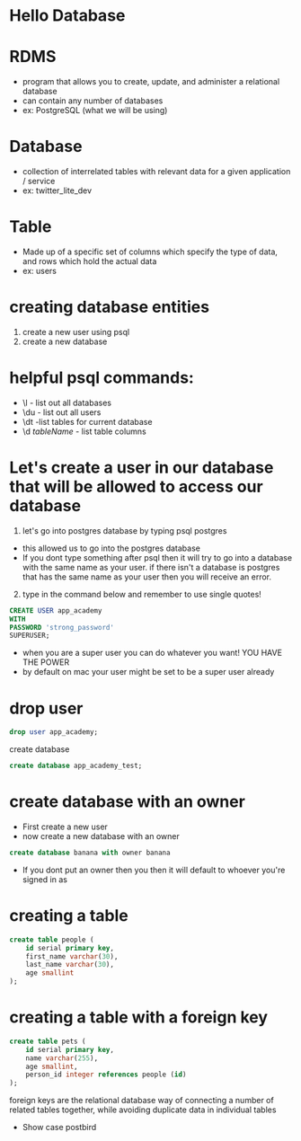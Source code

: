# Hello Database

# RDMS

- program that allows you to create, update, and administer a relational database
- can contain any number of databases
- ex: PostgreSQL (what we will be using)

# Database

- collection of interrelated tables with relevant data for a given application / service
- ex: twitter_lite_dev

# Table

- Made up of a specific set of columns which specify the type of data, and rows which hold the actual data
- ex: users


# creating database entities

1. create a new user using psql
2. create a new database

# helpful psql commands:

- \l - list out all databases
- \du - list out all users
- \dt -list tables for current database
- \d *tableName -* list table columns

# Let's create a user in our database that will be allowed to access our database 
1. let's go into postgres database by typing psql postgres
  * this allowed us to go into the postgres database
  * If you dont type something after psql then it will try to go into a database with the same name as your user. if there isn't a database is postgres that has the same name as your user then you will receive an error.
2. type in the command below and remember to use  single quotes!

```sql
CREATE USER app_academy
WITH
PASSWORD 'strong_password'
SUPERUSER;

```
* when you are a super user you can do whatever you want! YOU HAVE THE POWER
* by default on mac your user might be set to be a super user already

# drop user

```sql
drop user app_academy;
```

create database

```sql
create database app_academy_test;
```

# create database with an owner 
* First create a new user 
* now create a new database with an owner

```sql
create database banana with owner banana
```
* If you dont put an owner then you then it will default to whoever you're signed in as

# creating a table

```sql
create table people (
	id serial primary key,
	first_name varchar(30),
	last_name varchar(30),
	age smallint
);
```

# creating a table with a foreign key

```sql
create table pets (
	id serial primary key,
	name varchar(255),
	age smallint,
	person_id integer references people (id)
);
```

foreign keys are the relational database way of connecting a number of related tables together, while avoiding duplicate data in individual tables

* Show case postbird